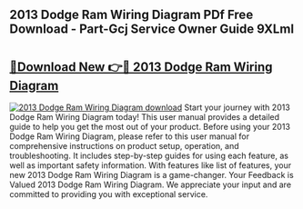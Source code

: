 ## 2013 Dodge Ram Wiring Diagram PDf Free Download - Part-Gcj Service Owner Guide 9XLml

# <h2><a href="http://dfpl8r.blite.top/?on=2013+Dodge+Ram+Wiring+Diagram">🔗Download New 👉🔴 2013 Dodge Ram Wiring Diagram</a></h2>

[![2013 Dodge Ram Wiring Diagram download](https://i.imgur.com/lujVjoI.png)](http://dfpl8r.blite.top/?on=2013+Dodge+Ram+Wiring+Diagram)
Start your journey with 2013 Dodge Ram Wiring Diagram today! This user manual provides a detailed guide to help you get the most out of your product. Before using your 2013 Dodge Ram Wiring Diagram, please refer to this user manual for comprehensive instructions on product setup, operation, and troubleshooting. It includes step-by-step guides for using each feature, as well as important safety information. With features like list of features, your new 2013 Dodge Ram Wiring Diagram is a game-changer. Your Feedback is Valued 2013 Dodge Ram Wiring Diagram. We appreciate your input and are committed to providing you with exceptional service.

